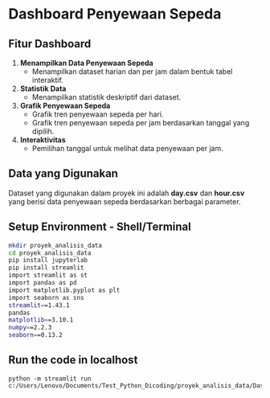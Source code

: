 # Dashboard Penyewaan Sepeda

## Fitur Dashboard
1. **Menampilkan Data Penyewaan Sepeda**
   - Menampilkan dataset harian dan per jam dalam bentuk tabel interaktif.
2. **Statistik Data**
   - Menampilkan statistik deskriptif dari dataset.
3. **Grafik Penyewaan Sepeda**
   - Grafik tren penyewaan sepeda per hari.
   - Grafik tren penyewaan sepeda per jam berdasarkan tanggal yang dipilih.
4. **Interaktivitas**
   - Pemilihan tanggal untuk melihat data penyewaan per jam.

## Data yang Digunakan
Dataset yang digunakan dalam proyek ini adalah **day.csv** dan **hour.csv** yang berisi data penyewaan sepeda berdasarkan berbagai parameter.

## Setup Environment - Shell/Terminal
```sh
mkdir proyek_analisis_data
cd proyek_analisis_data
pip install jupyterlab
pip install streamlit
import streamlit as st
import pandas as pd
import matplotlib.pyplot as plt
import seaborn as sns
streamlit==1.43.1
pandas
matplotlib==3.10.1
numpy==2.2.3
seaborn==0.13.2

```

## Run the code in localhost
```
python -m streamlit run c:/Users/Lenovo/Documents/Test_Python_Dicoding/proyek_analisis_data/Dashboard/dashboard.py
```